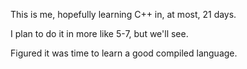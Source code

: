 This is me, hopefully learning C++ in, at most, 21 days.

I plan to do it in more like 5-7, but we'll see.
  
Figured it was time to learn a good compiled language.